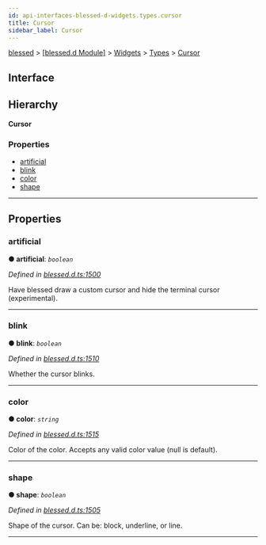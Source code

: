 ```yaml
---
id: api-interfaces-blessed-d-widgets.types.cursor
title: Cursor
sidebar_label: Cursor
---
```


[blessed](api-readme.md) > [[blessed.d Module]](api-modules-blessed-d-module.md) > [Widgets](api-modules-blessed-d-widgets.md) > [Types](api-modules-blessed-d-widgets.types.md) > [Cursor](api-interfaces-blessed-d-widgets.types.cursor.md)

## Interface

## Hierarchy

**Cursor**

### Properties

* [artificial](api-interfaces-blessed-d-widgets.types.cursor.md#artificial)
* [blink](api-interfaces-blessed-d-widgets.types.cursor.md#blink)
* [color](api-interfaces-blessed-d-widgets.types.cursor.md#color)
* [shape](api-interfaces-blessed-d-widgets.types.cursor.md#shape)

---

## Properties

<a id="artificial"></a>

###  artificial

**● artificial**: *`boolean`*

*Defined in [blessed.d.ts:1500](https://github.com/cancerberoSgx/accursed/blob/7a42e78/src/declarations/blessed.d.ts#L1500)*

Have blessed draw a custom cursor and hide the terminal cursor (experimental).

___
<a id="blink"></a>

###  blink

**● blink**: *`boolean`*

*Defined in [blessed.d.ts:1510](https://github.com/cancerberoSgx/accursed/blob/7a42e78/src/declarations/blessed.d.ts#L1510)*

Whether the cursor blinks.

___
<a id="color"></a>

###  color

**● color**: *`string`*

*Defined in [blessed.d.ts:1515](https://github.com/cancerberoSgx/accursed/blob/7a42e78/src/declarations/blessed.d.ts#L1515)*

Color of the color. Accepts any valid color value (null is default).

___
<a id="shape"></a>

###  shape

**● shape**: *`boolean`*

*Defined in [blessed.d.ts:1505](https://github.com/cancerberoSgx/accursed/blob/7a42e78/src/declarations/blessed.d.ts#L1505)*

Shape of the cursor. Can be: block, underline, or line.

___

